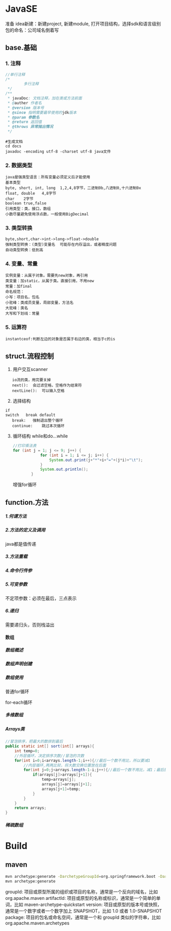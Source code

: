 # JavaSE
准备
idea新建：新建project, 新建module, 打开项目结构，选择sdk和语言级别
包的命名：公司域名倒着写
## base.基础
### 1. 注释
```java
//单行注释
/*
        多行注释
 */
/**
 * javaDoc: 文档注释，加在类或方法前面
 * @auther 作者名
 * @version 版本号
 * @since 指明需要最早使用的jdk版本
 * @param 参数名
 * @return 返回值
 * @throws 异常抛出情况
 */
```
```shell
#生成文档
cd docs
javadoc -encoding utf-8 -charset utf-8 java文件
```
### 2. 数据类型
```
java是强类型语言：所有变量必须定义后才能使用
基本类型
byte, short, int, long	1,2,4,8字节，二进制0b,八进制0,十六进制0x
float, double	4,8字节
char	2字节
boolean true,false
引用类型：类，接口，数组
小数尽量避免使用浮点数，一般使用BigDecimal
```
### 3. 类型转换
```
byte,short,char->int->long->float->double
强制类型转换：(类型)变量名	可能存在内存溢出，或者精度问题
自动类型转换：低到高
```
### 4. 变量、常量
```
实例变量：从属于对象。需要先new对象，再引用
类变量：加static，从属于类。直接引用，不用new
常量：加final
命名规范：
小写：项目名，包名
小驼峰：类成员变量，局部变量，方法名
大驼峰：类名
大写和下划线：常量
```
### 5. 运算符
```
instantceof:判断左边的对象是否属于右边的类，相当于c的is
```
## struct.流程控制

1. 用户交互scanner
```
   io流的类，用完要关掉
   next():	会过滤空格，空格作为结束符
   nextLine():	可以输入空格
```
2. 选择结构
```
if
switch   break default
   break:	强制退出整个循环
   continue:	跳过本次循环
```
3. 循环结构
while和do...while
   ```java
   //打印乘法表
   for (int j = 1; j <= 9; j++) {
               for (int i = 1; i <= j; i++) {
                   System.out.print(j+"*"+i+"="+(j*i)+"\t");
               }
               System.out.println();
           }
   ```

   增强for循环


## function.方法

##### 1.何谓方法

##### 2.方法的定义及调用

java都是值传递

##### 3.方法重载



##### 4.命令行传参

##### 5.可变参数

不定项参数：必须在最后，三点表示

##### 6.递归

需要递归头，否则栈溢出

#### 数组

##### 数组概述

##### 数组声明创建

##### 数组使用

普通for循环

for-each循环

##### 多维数组

##### Arrays类

```java
//冒泡排序，把最大的数排到最后
public static int[] sort(int[] arrays){
    int temp=0;
    //外层循环，决定排序次数//冒泡的次数
    for(int i=0;i<arrays.length-1;i++){//最后一个数不用比，所以要减1
        //内层循环,两两比较，将大数交换位置放在后面
        for(int j=0;j<arrays.length-1-i;j++){//最后一个数不用比，减1；最后排好的数不用比，减i
            if(arrays[j]>arrays[j+1]){
                temp=arrays[j];
                arrays[j]=arrays[j+1];
                arrays[j+1]=temp;
            }
        }
    }
    return arrays;
}
```



##### 稀疏数组







# Build
## maven
```sh
mvn archetype:generate -DarchetypeGroupId=org.springframework.boot -DarchetypeArtifactId=spring-boot-starter-parent -DgroupId=你的项目的groupId -DartifactId=你的项目的artifactId
mvn archetype:generate
```
groupId: 项目或原型所属的组织或项目的名称，通常是一个反向的域名，比如 org.apache.maven
artifactId: 项目或原型的名称或标识，通常是一个简单的单词，比如 maven-archetype-quickstart
version: 项目或原型的版本号或快照，通常是一个数字或者一个数字加上 SNAPSHOT，比如 1.0 或者 1.0-SNAPSHOT
package: 项目的包名或命名空间，通常是一个和 groupId 类似的字符串，比如 org.apache.maven.archetypes